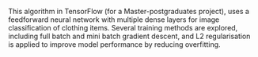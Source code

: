 This algorithm in TensorFlow (for a Master-postgraduates project), uses a feedforward neural network with multiple dense layers for image classification of clothing items. 
Several training methods are explored, including full batch and mini batch gradient descent, and L2 regularisation is applied to improve model performance by reducing overfitting.

